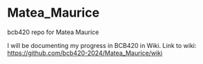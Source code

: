 # Matea_Maurice
bcb420 repo for Matea Maurice

I will be documenting my progress in BCB420 in Wiki. 
Link to wiki: https://github.com/bcb420-2024/Matea_Maurice/wiki
